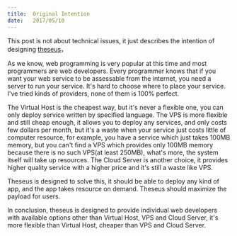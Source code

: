 ```yaml
---
title:  Original Intention
date:   2017/05/10
---
```

This post is not about technical issues, it just describes the intention of designing [theseus](https://theseus.online)，


As we know, web programming is very popular at this time and most programmers are web developers. Every programmer knows that if you want your web service to be assessable from the internet, you need a server to run your service. It's hard to choose where to place your service. I've tried kinds of providers, none of them is 100% perfect.

The Virtual Host is the cheapest way, but it's never a flexible one, you can only deploy service written by specified language. The VPS is more flexible and still cheap enough, it allows you to deploy any services, and only costs few dollars per month, but it's a waste when your service just costs little of computer resource, for example, you have a service which just takes 100MB memory, but you can't find a VPS which provides only 100MB memory because there is no such VPS(at least 250MB), what's more, the system itself will take up resources. The Cloud Server is another choice, it provides higher quality service with a higher price and it's still a waste like VPS.

Theseus is designed to solve this, it should be able to deploy any kind of app, and the app takes resource on demand. Theseus should maximize the payload for users.

In conclusion, theseus is designed to provide individual web developers with available options other than Virtual Host, VPS and Cloud Server, it's more flexible than Virtual Host, cheaper than VPS and Cloud Server.

